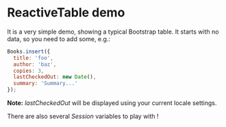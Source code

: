 # ReactiveTable demo

It is a very simple demo, showing a typical Bootstrap table. It starts with no
data, so you need to add some, e.g.:

```javascript
Books.insert({
  title: 'foo',
  author: 'baz',
  copies: 3,
  lastCheckedOut: new Date(),
  summary: 'Summary...'
});
```

__Note:__
_lastCheckedOut_ will be displayed using your current locale settings.

There are also several _Session_ variables to play with !
